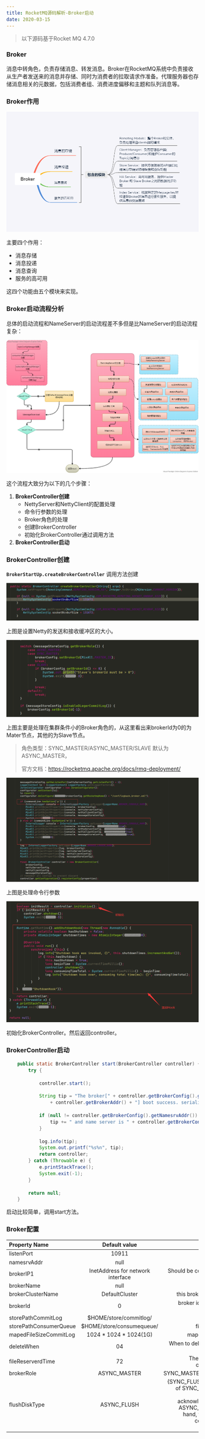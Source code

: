 ```yaml
---
title: RocketMQ源码解析-Broker启动
date: 2020-03-15
---
```


> 以下源码基于Rocket MQ 4.7.0

### Broker

消息中转角色，负责存储消息、转发消息。Broker在RocketMQ系统中负责接收从生产者发送来的消息并存储、同时为消费者的拉取请求作准备。代理服务器也存储消息相关的元数据，包括消费者组、消费进度偏移和主题和队列消息等。

### Broker作用

![](https://github.com/mxsm/document/blob/master/image/MQ/RocketMQ/Broker%E5%8A%9F%E8%83%BD%E5%88%97%E8%A1%A8%E5%9B%BE.png?raw=true)

主要四个作用：

- 消息存储
- 消息投递
- 消息查询
- 服务的高可用

这四个功能由五个模块来实现。

### Broker启动流程分析

总体的启动流程和NameServer的启动流程差不多但是比NameServer的启动流程复杂：

![](https://github.com/mxsm/document/blob/master/image/MQ/RocketMQ/BrokerControllerFlowchart.png?raw=true)

这个流程大致分为以下的几个步骤：

1. **BrokerController创建**
   - NettyServer和NettyClient的配置处理
   - 命令行参数的处理
   - Broker角色的处理
   - 创建BrokerController
   - 初始化BrokerController通过调用方法
2. **BrokerController启动**

### BrokerController创建

**`BrokerStartUp.createBrokerController`** 调用方法创建

![](https://github.com/mxsm/document/blob/master/image/MQ/RocketMQ/%E8%AE%BE%E7%BD%AE%E5%8F%91%E9%80%81%E5%8C%BA%E6%8E%A5%E6%94%B6%E5%8C%BA%E7%9A%84%E7%BC%93%E5%AD%98.png?raw=true)

上图是设置Netty的发送和接收缓冲区的大小。

![](https://github.com/mxsm/document/blob/master/image/MQ/RocketMQ/Broker%E8%A7%92%E8%89%B2%E5%A4%84%E7%90%86.png?raw=true)

上图主要是处理在集群条件小的Broker角色的，从这里看出来brokerId为0的为Mater节点，其他的为Slave节点。

> 角色类型：SYNC_MASTER/ASYNC_MASTER/SLAVE 默认为ASYNC_MASTER，
>
> 官方文档：https://rocketmq.apache.org/docs/rmq-deployment/

![](https://github.com/mxsm/document/blob/master/image/MQ/RocketMQ/%E5%91%BD%E4%BB%A4%E8%A1%8C%E5%8F%82%E6%95%B0%E5%A4%84%E7%90%86.png?raw=true)

上图是处理命令行参数

![](https://github.com/mxsm/document/blob/master/image/MQ/RocketMQ/%E5%88%9D%E5%A7%8B%E5%8C%96BrokerController.png?raw=true)

初始化BrokerController。然后返回controller。

### BrokerController启动

```java
    public static BrokerController start(BrokerController controller) {
        try {

            controller.start();

            String tip = "The broker[" + controller.getBrokerConfig().getBrokerName() + ", "
                + controller.getBrokerAddr() + "] boot success. serializeType=" + RemotingCommand.getSerializeTypeConfigInThisServer();

            if (null != controller.getBrokerConfig().getNamesrvAddr()) {
                tip += " and name server is " + controller.getBrokerConfig().getNamesrvAddr();
            }

            log.info(tip);
            System.out.printf("%s%n", tip);
            return controller;
        } catch (Throwable e) {
            e.printStackTrace();
            System.exit(-1);
        }

        return null;
    }

```

启动比较简单，调用start方法。

### Broker配置

| Property Name          |           Default value           |                                                      Details |
| :--------------------- | :-------------------------------: | -----------------------------------------------------------: |
| listenPort             |               10911               |                                       listen port for client |
| namesrvAddr            |               null                |                                          name server address |
| brokerIP1              | InetAddress for network interface |            Should be configured if having multiple addresses |
| brokerName             |               null                |                                                  broker name |
| brokerClusterName      |          DefaultCluster           |                         this broker belongs to which cluster |
| brokerId               |                 0                 |      broker id, 0 means master, positive integers mean slave |
| storePathCommitLog     |      $HOME/store/commitlog/       |                                     file path for commit log |
| storePathConsumerQueue |     $HOME/store/consumequeue/     |                                  file path for consume queue |
| mapedFileSizeCommitLog |      1024 * 1024 * 1024(1G)       |                              mapped file size for commit log |
| deleteWhen             |                04                 | When to delete the commitlog which is out of the reserve time |
| fileReserverdTime      |                72                 |   The number of hours to keep a commitlog before deleting it |
| brokerRole             |           ASYNC_MASTER            |                               SYNC_MASTER/ASYNC_MASTER/SLAVE |
| flushDiskType          |            ASYNC_FLUSH            | {SYNC_FLUSH/ASYNC_FLUSH}. Broker of SYNC_FLUSH mode flushes each message onto disk before acknowledging producer. Broker of ASYNC_FLUSH mode, on the other hand, takes advantage of group-committing, achieving better performance. |